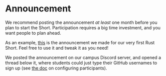 # Announcement
We recommend posting the announcement _at least_ one month before you plan to start the Short. Participation requires a big time investment, and you want people to plan ahead.

As an example, [this](examples/ANNOUNCEMENT.md) is the announcement we made for our very first Rust Short. Feel free to use it and tweak it as you need!

We posted the announcement on our campus Discord server, and opened a thread below it, where students could just type their GitHub usernames to sign up (see [the doc](SETUP.md#configuring-participants) on configuring participants).
